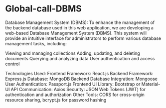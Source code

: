 # Global-call-DBMS

Database Management System (DBMS):
To enhance the management of the backend database used in this web application, we are developing a web-based Database Management System (DBMS). This system will provide an intuitive interface for administrators to perform various database management tasks, including:

Viewing and managing collections
Adding, updating, and deleting documents
Querying and analyzing data
User authentication and access control

Technologies Used:
Frontend Framework: React.js
Backend Framework: Express.js
Database: MongoDB
Backend Database Integration: Mongoose
User Authentication: Passport.js
Frontend UI Library: Bootstrap or Material-UI
API Communication: Axios
Security: JSON Web Tokens (JWT) for authentication and authorization
Other Tools: CORS for cross-origin resource sharing, bcrypt.js for password hashing

